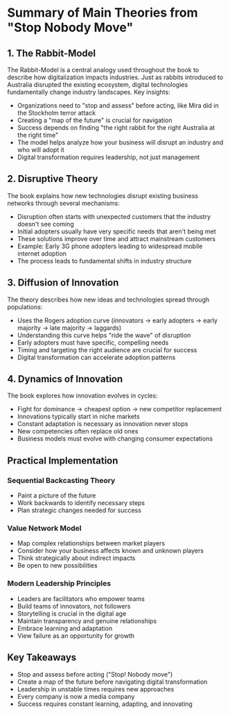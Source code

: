 # Summary of Main Theories from "Stop Nobody Move"

## 1. The Rabbit-Model
The Rabbit-Model is a central analogy used throughout the book to describe how digitalization impacts industries. Just as rabbits introduced to Australia disrupted the existing ecosystem, digital technologies fundamentally change industry landscapes. Key insights:
- Organizations need to "stop and assess" before acting, like Mira did in the Stockholm terror attack
- Creating a "map of the future" is crucial for navigation
- Success depends on finding "the right rabbit for the right Australia at the right time"
- The model helps analyze how your business will disrupt an industry and who will adopt it
- Digital transformation requires leadership, not just management

## 2. Disruptive Theory
The book explains how new technologies disrupt existing business networks through several mechanisms:
- Disruption often starts with unexpected customers that the industry doesn't see coming
- Initial adopters usually have very specific needs that aren't being met
- These solutions improve over time and attract mainstream customers
- Example: Early 3G phone adopters leading to widespread mobile internet adoption
- The process leads to fundamental shifts in industry structure

## 3. Diffusion of Innovation
The theory describes how new ideas and technologies spread through populations:
- Uses the Rogers adoption curve (innovators → early adopters → early majority → late majority → laggards)
- Understanding this curve helps "ride the wave" of disruption
- Early adopters must have specific, compelling needs
- Timing and targeting the right audience are crucial for success
- Digital transformation can accelerate adoption patterns

## 4. Dynamics of Innovation
The book explores how innovation evolves in cycles:
- Fight for dominance → cheapest option → new competitor replacement
- Innovations typically start in niche markets
- Constant adaptation is necessary as innovation never stops
- New competencies often replace old ones
- Business models must evolve with changing consumer expectations

## Practical Implementation
### Sequential Backcasting Theory
- Paint a picture of the future
- Work backwards to identify necessary steps
- Plan strategic changes needed for success

### Value Network Model
- Map complex relationships between market players
- Consider how your business affects known and unknown players
- Think strategically about indirect impacts
- Be open to new possibilities

### Modern Leadership Principles
- Leaders are facilitators who empower teams
- Build teams of innovators, not followers
- Storytelling is crucial in the digital age
- Maintain transparency and genuine relationships
- Embrace learning and adaptation
- View failure as an opportunity for growth

## Key Takeaways
- Stop and assess before acting ("Stop! Nobody move")
- Create a map of the future before navigating digital transformation
- Leadership in unstable times requires new approaches
- Every company is now a media company
- Success requires constant learning, adapting, and innovating
